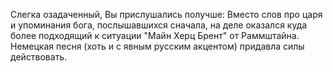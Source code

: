 Слегка озадаченный, Вы прислушались получше:
Вместо слов про царя и упоминания бога, послышавшихся сначала,
на деле оказался куда более подходящий к ситуации "Майн Херц Брент" от Раммштайна.
Немецкая песня (хоть и с явным русским акцентом) придавла силы действовать. 